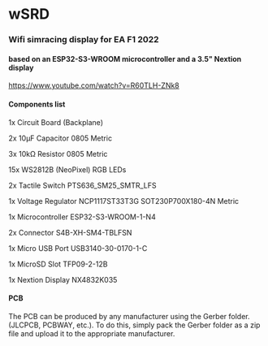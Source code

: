 # wSRD

<h3>Wifi simracing display for EA F1 2022</h3>
<h4>based on an ESP32-S3-WROOM microcontroller and a 3.5" Nextion display</h4>

https://www.youtube.com/watch?v=R60TLH-ZNk8

<h4>Components list</h4>

1x Circuit Board (Backplane)

2x 10µF Capacitor 0805 Metric

3x 10kΩ Resistor 0805 Metric

15x WS2812B (NeoPixel) RGB LEDs

2x Tactile Switch PTS636_SM25_SMTR_LFS

1x Voltage Regulator NCP1117ST33T3G SOT230P700X180-4N Metric

1x Microcontroller ESP32-S3-WROOM-1-N4 

2x Connector S4B-XH-SM4-TBLFSN

1x Micro USB Port USB3140-30-0170-1-C

1x MicroSD Slot TFP09-2-12B

1x Nextion Display NX4832K035


<h4>PCB</h4>

The PCB can be produced by any manufacturer using the Gerber folder. (JLCPCB, PCBWAY, etc.).
To do this, simply pack the Gerber folder as a zip file and upload it to the appropriate manufacturer.
